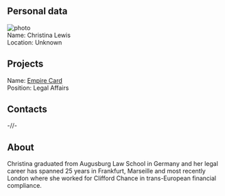 ## Personal data
![ photo](christina_lewis.png)  
Name: Christina Lewis  
Location: Unknown
## Projects 
Name: [Empire Card](../projects/empire_card.md)  
Position: Legal Affairs
## Contacts
-//-
## About
Christina graduated from Augusburg Law School in Germany and her legal career has spanned 25 years in Frankfurt, Marseille and most recently London  where she worked for Clifford Chance in trans-European financial compliance.
